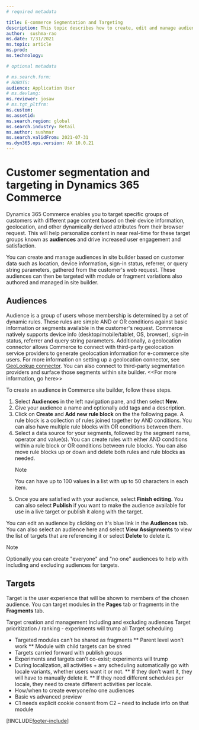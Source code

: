 ```yaml
---
# required metadata

title: E-commerce Segmentation and Targeting
description: This topic describes how to create, edit and manage audiences and target variations in site builder. Basic segmentation and targeting based on information available in the user's browser such as device type or location is enabled for e-commerce modules and fragments within a page.
author:  sushma-rao 
ms.date: 7/31/2021
ms.topic: article
ms.prod: 
ms.technology: 

# optional metadata

# ms.search.form: 
# ROBOTS: 
audience: Application User
# ms.devlang: 
ms.reviewer: josaw
# ms.tgt_pltfrm: 
ms.custom: 
ms.assetid: 
ms.search.region: global
ms.search.industry: Retail
ms.author: sushmar
ms.search.validFrom: 2021-07-31
ms.dyn365.ops.version: AX 10.0.21
---
```


# Customer segmentation and targeting in Dynamics 365 Commerce
Dynamics 365 Commerce enables you to target specific groups of customers with different page content based on their device information, geolocation, and other dynamically derived attributes from their browser request. This will help personalize content in near real-time for these target groups known as **audiences** and drive increased user engagement and satisfaction.

You can create and manage audiences in site builder based on customer data such as location, device information, sign-in status, referrer, or query string parameters, gathered from the customer's web request. These audiences can then be targeted with module or fragment variations also authored and managed in site builder.

## Audiences
Audience is a group of users whose membership is determined by a set of dynamic rules. These rules are simple AND or OR conditions against basic information or segments available in the customer's request. Commerce natively supports device info (desktop/mobile/tablet, OS, browser), sign-in status, referrer and query string parameters. Additionally, a geolocation connector allows Commerce to connect with third-party geolocation service providers to generate geolocation information for e-commerce site users. For more information on setting up a geolocation connector, see [GeoLookup connector](e-commerce-extensibility/connectors.md#geolookup-connector). You can also connect to third-party segmentation providers and surface those segments within site builder. <<For more information, go here>>

To create an audience in Commerce site builder, follow these steps.
1. Select **Audiences** in the left navigation pane, and then select **New**.
2. Give your audience a name and optionally add tags and a description. 
3. Click on **Create** and **Add new rule block** on the the following page. A rule block is a collection of rules joined together by AND conditions. You can also have multiple rule blocks with OR conditions between them.
4. Select a data source for your segments, followed by the segment name, operator and value(s). You can create rules with either AND conditions within a rule block or OR conditions between rule blocks. You can also move rule blocks up or down and delete both rules and rule blocks as needed.
    > [!NOTE]
    > You can have up to 100 values in a list with up to 50 characters in each item.
6. Once you are satisfied with your audience, select **Finish editing**. You can also select **Publish** if you want to make the audience available for use in a live target or publish it along with the target.

You can edit an audience by clicking on it's blue link in the **Audiences** tab. You can also select an audience here and select **View Assignments** to view the list of targets that are referencing it or select **Delete** to delete it.

> [!NOTE]
> Optionally you can create "everyone" and "no one" audiences to help with including and excluding audiences for targets.

## Targets
Target is the user experience that will be shown to members of the chosen audience. You can target modules in the **Pages** tab or fragments in the **Fragments** tab.

Target creation and management
Including and excluding audiences
Target prioritization / ranking - experiments will trump all
Target scheduling

* Targeted modules can’t be shared as fragments
** Parent level won’t work
** Module with child targets can be shred
* Targets carried forward with publish groups
* Experiments and targets can’t co-exist; experiments will trump
* During localization, all activities + any scheduling automatically go with locale variants, whether users want it or not. 
**	If they don’t want it, they will have to manually delete it.
**	If they need different schedules per locale, they need to create different activities per locale.
*	How/when to create everyone/no one audiences
*	Basic vs advanced preview
*	C1 needs explicit cookie consent from C2 – need to include info on that module


[!INCLUDE[footer-include](../includes/footer-banner.md)]
